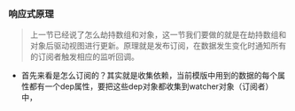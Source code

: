 ### 响应式原理

> 上一节已经说了怎么劫持数组和对象，这一节我们要做的就是在劫持数组和对象后驱动视图进行更新。原理就是发布订阅，在数据发生变化时通知所有的订阅者触发相应的监听回调。

- 首先来看是怎么订阅的？其实就是收集依赖，当前模版中用到的数据的每个属性都有一个dep属性，要把这些dep对象都收集到watcher对象（订阅者）中，
